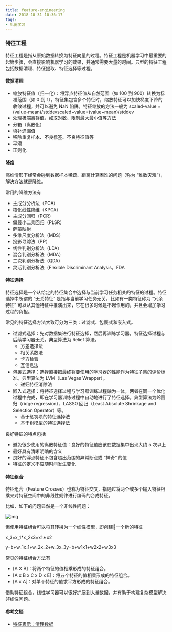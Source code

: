 ```yaml
---
title: feature-engineering
date: 2018-10-31 10:36:17
tags:
- 机器学习
---
```


### 特征工程

特征工程是指从原始数据转换为特征向量的过程。特征工程是机器学习中最重要的起始步骤，会直接影响机器学习的效果，并通常需要大量的时间。典型的特征工程包括数据清理、特征提取、特征选择等过程。

 <!--more-->

#### 数据清理

- 缩放特征值（归一化）：将浮点特征值从自然范围（如 100 到 900）转换为标准范围（如 0 到 1）。特征集包含多个特征时，缩放特征可以加快梯度下降的收敛过程，并可以避免 NaN 陷阱。特征缩放的方法一般为 scaled-value = (value-mean)/stddevscaled−value=(value−mean)/stddev
- 处理极端离群值，如取对数、限制最大最小值等方法
- 分箱（离散化）
- 填补遗漏值
- 移除重复样本、不良标签、不良特征值等
- 平滑
- 正则化



#### 降维

高维情形下经常会碰到数据样本稀疏、距离计算困难的问题（称为 “维数灾难”），解决方法就是降维。

常用的降维方法有

- 主成分分析法（PCA）
- 核化线性降维（KPCA）
- 主成分回归（PCR）
- 偏最小二乘回归（PLSR）
- 萨蒙映射
- 多维尺度分析法（MDS）
- 投影寻踪法（PP）
- 线性判别分析法（LDA）
- 混合判别分析法（MDA）
- 二次判别分析法（QDA）
- 灵活判别分析法（Flexible Discriminant Analysis，FDA

#### 特征选择

特征选择是一个从给定的特征集合中选择与当前学习任务相关的特征的过程。特征选择中所谓的 “无关特征” 是指与当前学习任务无关，比如有一类特征称为 “冗余特征” 可以从其他特征中推演出来，它在很多时候是不起作用的，并且会增加学习过程的负担。

常见的特征选择方法大致可分为三类：过滤式、包裹式和嵌入式。

- 过滤式选择：先对数据集进行特征选择，然后再训练学习器，特征选择过程与后续学习器无关。典型算法为 Relief 算法。
  - 方差选择法
  - 相关系数法
  - 卡方检验
  - 互信息法
- 包裹式选择：选择直接把最终将要使用的学习器的性能作为特征子集的评价标准。典型算法为 LVM（Las Vegas Wrapper）。
  - 递归特征消除法
- 嵌入式选择：将特征选择过程与学习器训练过程融为一体，两者在同一个优化过程中完成，即在学习器训练过程中自动地进行了特征选择。典型算法为岭回归（ridge regression）、LASSO 回归（Least Absolute Shrinkage and Selection Operator）等。
  - 基于惩罚项的特征选择法
  - 基于树模型的特征选择法

良好特征的特点包括

- 避免很少使用的离散特征值：良好的特征值应该在数据集中出现大约 5 次以上
- 最好具有清晰明确的含义
- 良好的浮点特征不包含超出范围的异常断点或 “神奇” 的值
- 特征的定义不应随时间发生变化

#### 特征组合

特征组合（Feature Crosses）也称为特征交叉，指通过将两个或多个输入特征相乘来对特征空间中的非线性规律进行编码的合成特征。

比如，如下的问题显然是一个非线性问题：

![img](https://feisky.xyz/machine-learning/basic/images/linear-problem.png)

但使用特征组合可以将其转换为一个线性模型，即创建一个新的特征

x_3=x_1*x_2x3=x1∗x2

y=b+w_1x_1+w_2x_2+w_3x_3y=b+w1x1+w2x2+w3x3

常见的特征组合方法有

- [A X B]：将两个特征的值相乘形成的特征组合。
- [A x B x C x D x E]：将五个特征的值相乘形成的特征组合。
- [A x A]：对单个特征的值求平方形成的特征组合。

借助特征组合，线性学习器可以很好扩展到大量数据，并有助于构建复杂模型解决非线性问题。

#### 参考文档

- [特征表示：清理数据](https://developers.google.com/machine-learning/crash-course/representation/cleaning-data)